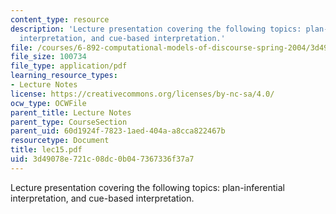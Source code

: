 ```yaml
---
content_type: resource
description: 'Lecture presentation covering the following topics: plan-inferential
  interpretation, and cue-based interpretation.'
file: /courses/6-892-computational-models-of-discourse-spring-2004/3d49078e721c08dc0b047367336f37a7_lec15.pdf
file_size: 100734
file_type: application/pdf
learning_resource_types:
- Lecture Notes
license: https://creativecommons.org/licenses/by-nc-sa/4.0/
ocw_type: OCWFile
parent_title: Lecture Notes
parent_type: CourseSection
parent_uid: 60d1924f-7823-1aed-404a-a8cca822467b
resourcetype: Document
title: lec15.pdf
uid: 3d49078e-721c-08dc-0b04-7367336f37a7
---
```

Lecture presentation covering the following topics: plan-inferential interpretation, and cue-based interpretation.